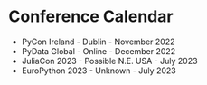 # Conference Calendar

* PyCon Ireland - Dublin - November 2022
* PyData Global - Online - December 2022
* JuliaCon 2023 - Possible N.E. USA - July 2023
* EuroPython 2023 - Unknown - July 2023

